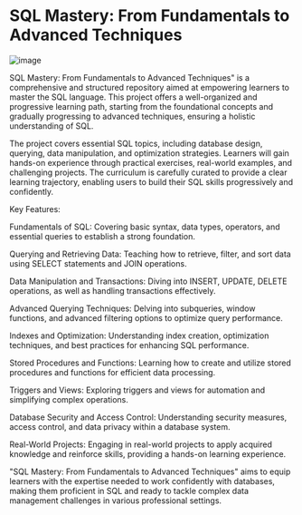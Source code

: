 # SQL Mastery: From Fundamentals to Advanced Techniques

 ![image](https://github.com/SiddheshDaphane/SQL_Basic_to_Advance/assets/105710898/e9262aef-d4c6-4536-993d-9b690002fc46)



SQL Mastery: From Fundamentals to Advanced Techniques" is a comprehensive and structured repository aimed at empowering learners to master the SQL language. This project offers a well-organized and progressive learning path, starting from the foundational concepts and gradually progressing to advanced techniques, ensuring a holistic understanding of SQL.

The project covers essential SQL topics, including database design, querying, data manipulation, and optimization strategies. Learners will gain hands-on experience through practical exercises, real-world examples, and challenging projects. The curriculum is carefully curated to provide a clear learning trajectory, enabling users to build their SQL skills progressively and confidently.

Key Features:

Fundamentals of SQL: Covering basic syntax, data types, operators, and essential queries to establish a strong foundation.

Querying and Retrieving Data: Teaching how to retrieve, filter, and sort data using SELECT statements and JOIN operations.

Data Manipulation and Transactions: Diving into INSERT, UPDATE, DELETE operations, as well as handling transactions effectively.

Advanced Querying Techniques: Delving into subqueries, window functions, and advanced filtering options to optimize query performance.

Indexes and Optimization: Understanding index creation, optimization techniques, and best practices for enhancing SQL performance.

Stored Procedures and Functions: Learning how to create and utilize stored procedures and functions for efficient data processing.

Triggers and Views: Exploring triggers and views for automation and simplifying complex operations.

Database Security and Access Control: Understanding security measures, access control, and data privacy within a database system.

Real-World Projects: Engaging in real-world projects to apply acquired knowledge and reinforce skills, providing a hands-on learning experience.

"SQL Mastery: From Fundamentals to Advanced Techniques" aims to equip learners with the expertise needed to work confidently with databases, making them proficient in SQL and ready to tackle complex data management challenges in various professional settings.